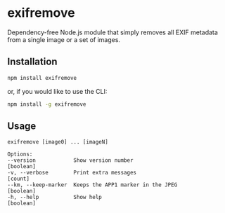 # exifremove

Dependency-free Node.js module that simply removes all EXIF metadata from a single image or a set of images.

## Installation

```sh
npm install exifremove
```

or, if you would like to use the CLI:

```sh
npm install -g exifremove
```

## Usage

```
exifremove [image0] ... [imageN]

Options:
--version            Show version number                             [boolean]
-v, --verbose        Print extra messages                              [count]
--km, --keep-marker  Keeps the APP1 marker in the JPEG               [boolean]
-h, --help           Show help                                       [boolean]
```
